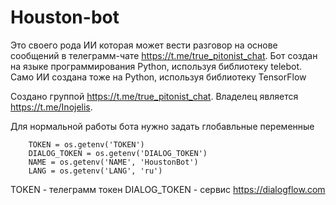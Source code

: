 # Houston-bot
Это своего рода ИИ которая может вести разговор на основе сообщений в телеграмм-чате https://t.me/true_pitonist_chat. Бот создан на языке программирования Python, используя библиотеку telebot. Само ИИ создана тоже на Python, используя библиотеку TensorFlow

Создано группой https://t.me/true_pitonist_chat. Владелец является https://t.me/Inojelis.

Для нормальной работы бота нужно задать глобавльные переменные
```
    TOKEN = os.getenv('TOKEN')
    DIALOG_TOKEN = os.getenv('DIALOG_TOKEN')
    NAME = os.getenv('NAME', 'HoustonBot')
    LANG = os.getenv('LANG', 'ru')
```
TOKEN - телеграмм токен
DIALOG_TOKEN - сервис https://dialogflow.com

